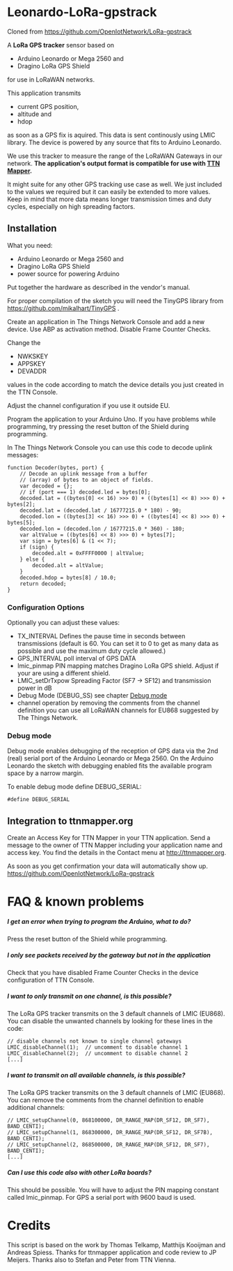 # Leonardo-LoRa-gpstrack

Cloned from https://github.com/OpenIotNetwork/LoRa-gpstrack

A **LoRa GPS tracker** sensor based on 
 - Arduino Leonardo or Mega 2560 and 
 - Dragino LoRa GPS Shield

for use in LoRaWAN networks.

This application transmits
 - current GPS position,
 - altitude and
 - hdop

as soon as a GPS fix is aquired. This data is sent continously using LMIC library. The device is powered by any source that fits to Arduino Leonardo.

We use this tracker to measure the range of the LoRaWAN Gateways in our network. **The application's output format is compatible for use with [TTN Mapper](http://ttnmapper.org).**

It might suite for any other GPS tracking use case as well. We just included to the values we required but it can easily be extended to more values. Keep in mind that more data means longer transmission times and duty cycles, especially on high spreading factors.

## Installation
What you need:
 - Arduino Leonardo or Mega 2560 and 
 - Dragino LoRa GPS Shield
 - power source for powering Arduino

Put together the hardware as described in the vendor's manual.

For proper compilation of the sketch you will need the TinyGPS library from
https://github.com/mikalhart/TinyGPS .

Create an application in The Things Network Console and add a new device. Use ABP as activation method. Disable Frame Counter Checks.

Change the 
 - NWKSKEY
 - APPSKEY
 - DEVADDR

values in the code according to match the device details you just created in the TTN Console.

Adjust the channel configuration if you use it outside EU.

Program the application to your Arduino Uno. If you have problems while programming, try pressing the reset button of the Shield during programming.

In The Things Network Console you can use this code to decode uplink messages:

    function Decoder(bytes, port) {
        // Decode an uplink message from a buffer
        // (array) of bytes to an object of fields.
        var decoded = {};
        // if (port === 1) decoded.led = bytes[0];
        decoded.lat = ((bytes[0] << 16) >>> 0) + ((bytes[1] << 8) >>> 0) + bytes[2];
        decoded.lat = (decoded.lat / 16777215.0 * 180) - 90;
        decoded.lon = ((bytes[3] << 16) >>> 0) + ((bytes[4] << 8) >>> 0) + bytes[5];
        decoded.lon = (decoded.lon / 16777215.0 * 360) - 180;
        var altValue = ((bytes[6] << 8) >>> 0) + bytes[7];
        var sign = bytes[6] & (1 << 7);
        if (sign) {
            decoded.alt = 0xFFFF0000 | altValue;
        } else {
            decoded.alt = altValue;
        }
        decoded.hdop = bytes[8] / 10.0;
        return decoded;
    }


### Configuration Options

Optionally you can adjust these values:
- TX_INTERVAL
Defines the pause time in seconds between transmissions (default is 60. You can set it to 0 to get as many data as possible and use the maximum duty cycle allowed.)
 - GPS_INTERVAL
poll interval of GPS DATA
 - lmic_pinmap
PIN mapping matches Dragino LoRa GPS shield. Adjust if your are using a different shield.
 - LMIC_setDrTxpow
Spreading Factor (SF7 -> SF12) and transmission power in dB
 - Debug Mode (DEBUG_SS)
see chapter [Debug mode](#debug-mode)
 - channel operation
by removing the comments from the channel definition you can use all LoRaWAN channels for EU868
suggested by The Things Network.

### Debug mode
Debug mode enables debugging of the reception of GPS data via the 2nd (real) serial port of the Arduino
Leonardo or Mega 2560. On the Arduino Leonardo the sketch with debugging enabled fits the available
program space by a narrow margin.

To enable debug mode define DEBUG_SERIAL:

    #define DEBUG_SERIAL

## Integration to ttnmapper.org
Create an Access Key for TTN Mapper in your TTN application. Send a message to the owner of TTN Mapper including your application name and access key. You find the details in the Contact menu at http://ttnmapper.org.

As soon as you get confirmation your data will automatically show up.
https://github.com/OpenIotNetwork/LoRa-gpstrack
# FAQ & known problems

##### I get an error when trying to program the Arduino, what to do?
Press the reset button of the Shield while programming.

##### I only see packets received by the gateway but not in the application
Check that you have disabled Frame Counter Checks in the device configuration of TTN Console.

##### I want to only transmit on one channel, is this possible?
The LoRa GPS tracker transmits on the 3 default channels of LMIC (EU868). You can disable the unwanted channels by looking for these lines in the code:

    // disable channels not known to single channel gateways
    LMIC_disableChannel(1);  // uncomment to disable channel 1
    LMIC_disableChannel(2);  // uncomment to disable channel 2
    [...]

##### I want to transmit on all available channels, is this possible?
The LoRa GPS tracker transmits on the 3 default channels of LMIC (EU868). You can remove the comments from the channel definition to enable additional channels:

    // LMIC_setupChannel(0, 868100000, DR_RANGE_MAP(DR_SF12, DR_SF7),  BAND_CENTI);
    // LMIC_setupChannel(1, 868300000, DR_RANGE_MAP(DR_SF12, DR_SF7B), BAND_CENTI);
    // LMIC_setupChannel(2, 868500000, DR_RANGE_MAP(DR_SF12, DR_SF7),  BAND_CENTI);
    [...]

##### Can I use this code also with other LoRa boards?
This should be possible. You will have to adjust the PIN mapping constant called lmic_pinmap. For GPS a serial port with 9600 baud is used.

# Credits
This script is based on the work by Thomas Telkamp, Matthijs Kooijman and Andreas Spiess.
Thanks for ttnmapper application and code review to JP Meijers.
Thanks also to Stefan and Peter from TTN Vienna.


